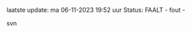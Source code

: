 laatste update: 
ma 06-11-2023 19:52   uur 
Status: FAALT - fout - 
<div class="service R">svn</div>